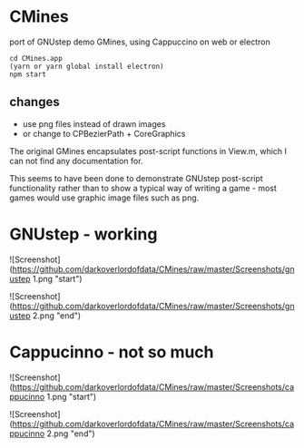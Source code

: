 # CMines

port of GNUstep demo GMines, using Cappuccino on web or electron

```
cd CMines.app
(yarn or yarn global install electron)
npm start
```

## changes

* use png files instead of drawn images
* or change to CPBezierPath + CoreGraphics

The original GMines encapsulates post-script functions in View.m, which I can not find any documentation for.

This seems to have been done to demonstrate GNUstep post-script functionality rather than to show a typical way of writing a game - most games would use graphic image files such as png. 

# GNUstep - working
![Screenshot](https://github.com/darkoverlordofdata/CMines/raw/master/Screenshots/gnustep 1.png "start")

![Screenshot](https://github.com/darkoverlordofdata/CMines/raw/master/Screenshots/gnustep 2.png "end")

# Cappucinno - not so much
![Screenshot](https://github.com/darkoverlordofdata/CMines/raw/master/Screenshots/cappucinno 1.png "start")

![Screenshot](https://github.com/darkoverlordofdata/CMines/raw/master/Screenshots/cappucinno 2.png "end")
